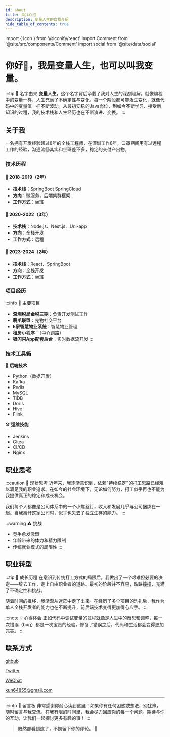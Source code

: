 ```yaml
---
id: about
title: 自我介绍
description: 变量人生的自我介绍
hide_table_of_contents: true
---
```


import { Icon } from '@iconify/react'
import Comment from '@site/src/components/Comment'
import social from '@site/data/social'

# 你好👋，我是变量人生，也可以叫我变量。

:::tip 🎯 名字由来
**变量人生**，这个名字背后承载了我对人生的深刻理解。就像编程中的变量一样，人生充满了不确定性与变化。每一个阶段都可能发生变化，就像代码中的变量值一样不断波动。从最初安稳的Java岗位，到如今不断学习、接受新知识的过程，我的技术栈和人生经历也在不断演进、变换。
:::

## <Icon icon="ri:user-heart-line" width="24" /> 关于我

一名拥有开发经验超过8年的全栈工程师，在深圳工作8年，口罩期间用有过远程工作的经验，沟通流畅其实和坐班差不多，稳定的交付产出物。

### <Icon icon="ri:road-map-line" width="20" /> 技术历程

<div className="timeline">

#### 🚀 2018-2019（2年）
- **技术栈**：SpringBoot SpringCloud
- **方向**：微服务，后端集群框架
- **工作方式**：坐班

#### 🌟 2020-2022（3年）
- **技术栈**：Node.js、Nest.js、Uni-app
- **方向**：全栈开发
- **工作方式**：远程

#### 💫 2023-2024（2年）
- **技术栈**：React、SpringBoot
- **方向**：全栈开发
- **工作方式**：坐班

</div>

### <Icon icon="ri:folder-chart-line" width="20" /> 项目经历

:::info 🏢 主要项目
- **深圳税局金税三期**：负责开发测试工作
- **萌爪联盟**：宠物社交平台
- **E家智慧物业系统**：智慧物业管理
- **租房小程序**：（中介跑路）
- **银闪闪App配套后台**：实时数据流开发
:::

### <Icon icon="ri:tools-line" width="20" /> 技术工具箱

<div className="tech-stack">

🔧 **后端技术**
- Python（数据开发）
- Kafka
- Redis
- MySQL
- TiDB
- Doris
- Hive
- Flink

🛠️ **运维技能**
- Jenkins
- Gitea
- CI/CD
- Nginx
</div>

## <Icon icon="ri:mind-map" width="24" /> 职业思考

:::caution 🤔 现状思考
近年来，我逐渐意识到，依赖"持续稳定"的打工思路已经难以满足我的职业追求。在如今的社会环境下，无论如何努力，打工似乎再也不能为我提供真正的稳定和成长机会。

我们每个人都像是公司体系中的一个小螺丝钉，收入和发展几乎与公司捆绑在一起。当我离开这家公司时，似乎也失去了独立生存的能力。
:::

:::warning ⚠️ 挑战
- 竞争愈发激烈
- 年龄带来的体力和精力限制
- 传统就业模式的局限性
:::

## <Icon icon="ri:compass-discover-line" width="24" /> 职业转型

:::tip 🌱 成长历程
在意识到传统打工方式的局限后，我做出了一个艰难但必要的决定——辞去工作，走上自由职业者的道路。最初的阶段并不容易，跌跌撞撞，充满了不确定性和挑战。

随着时间的推移，我渐渐从迷茫中走了出来。在经历了多个项目的洗礼后，我作为单人全栈开发者的能力也在不断提升，前后端技术变得更加得心应手。
:::

:::note 💡 心得体会
正如代码中调试变量的过程就像是人生中的反思和调整，每一次错误（bug）都是一次宝贵的经验，修复了错误之后，代码和生活都会变得更加完美。
:::

## <Icon icon="ri:contacts-line" width="24" /> 联系方式

<div className="social-links">

<p style={{ display: 'flex', 'align-items': 'center', gap: '0.5rem' }}>
  <Icon icon="ri:github-line" width="20" heigth="20" />
  <a href={social.github.href} target="_blank">gitbub</a>
</p>

<p style={{ display: 'flex', 'align-items': 'center', gap: '0.5rem' }}>
  <Icon icon="ri:twitter-x-line" width="20" heigth="20" />
  <a href={social.x.href} target="_blank">Twitter</a>
</p>

<p style={{ display: 'flex', 'align-items': 'center', gap: '0.5rem' }}>
  <Icon icon="ri:wechat-2-line" width="20" heigth="20" />
  <a href={social.wx.href} target="_blank">WeChat</a>
</p>

<p style={{ display: 'flex', 'align-items': 'center', gap: '0.5rem' }}>
  <Icon icon="ri:mail-open-line" width="20" heigth="20" />
  <a href={social.email.href} target="_blank">kun64855@gmail.com</a>
</p>

</div>

---

:::info 📝 留言板
非常感谢你耐心读到这里！如果你有任何困惑或想法，别犹豫，随时留言与我交流。在我有限的时间里，我会尽力回应你的每一个问题。期待与你的互动，让我们一起探讨更多有趣的事！
:::

> **既然都看到这了，不妨留下你的评论。** 💬

<Comment />
